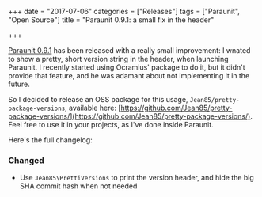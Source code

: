 +++
date = "2017-07-06"
categories = ["Releases"]
tags = ["Paraunit", "Open Source"]
title = "Paraunit 0.9.1: a small fix in the header"

+++

[Paraunit 0.9.1](https://github.com/facile-it/paraunit/releases/tag/0.9.1) has been released with a really small improvement: I wnated to show a pretty, short version string in the header, when launching Paraunit. I recently started using Ocramius' package to do it, but it didn't provide that feature, and he was adamant about not implementing it in the future.
  <!--more-->

So I decided to release an OSS package for this usage, `Jean85/pretty-package-versions`, available here: [https://github.com/Jean85/pretty-package-versions/](https://github.com/Jean85/pretty-package-versions/). Feel free to use it in your projects, as I've done inside Paraunit. 

Here's the full changelog:

### Changed
* Use `Jean85\PrettiVersions` to print the version header, and hide the big SHA commit hash when not needed
